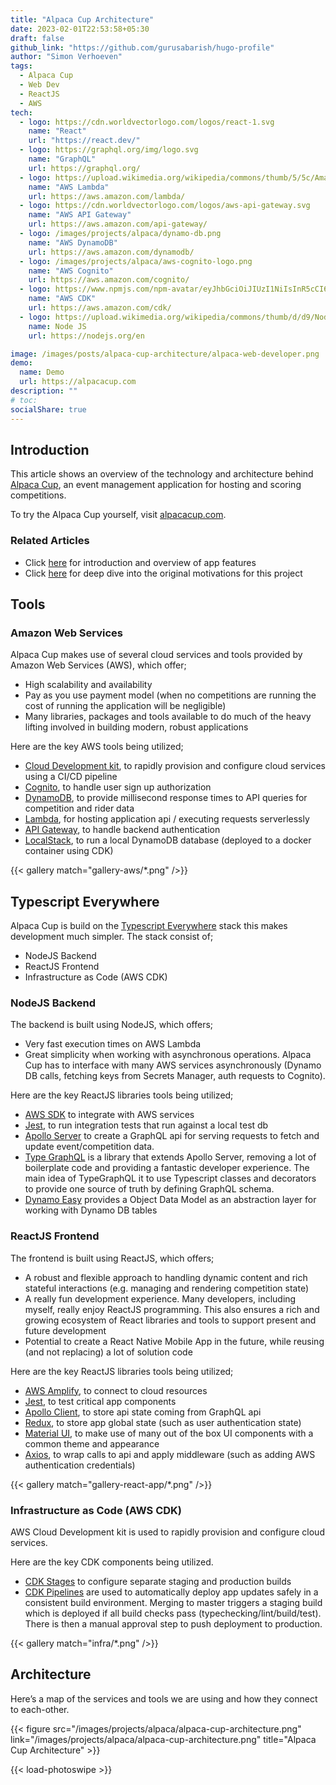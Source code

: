 ```yaml
---
title: "Alpaca Cup Architecture"
date: 2023-02-01T22:53:58+05:30
draft: false
github_link: "https://github.com/gurusabarish/hugo-profile"
author: "Simon Verhoeven"
tags:
  - Alpaca Cup
  - Web Dev
  - ReactJS
  - AWS
tech:
  - logo: https://cdn.worldvectorlogo.com/logos/react-1.svg
    name: "React"
    url: "https://react.dev/"
  - logo: https://graphql.org/img/logo.svg
    name: "GraphQL"
    url: https://graphql.org/
  - logo: https://upload.wikimedia.org/wikipedia/commons/thumb/5/5c/Amazon_Lambda_architecture_logo.svg/200px-Amazon_Lambda_architecture_logo.svg.png
    name: "AWS Lambda"
    url: https://aws.amazon.com/lambda/
  - logo: https://cdn.worldvectorlogo.com/logos/aws-api-gateway.svg
    name: "AWS API Gateway"
    url: https://aws.amazon.com/api-gateway/
  - logo: /images/projects/alpaca/dynamo-db.png
    name: "AWS DynamoDB"
    url: https://aws.amazon.com/dynamodb/
  - logo: /images/projects/alpaca/aws-cognito-logo.png
    name: "AWS Cognito"
    url: https://aws.amazon.com/cognito/
  - logo: https://www.npmjs.com/npm-avatar/eyJhbGciOiJIUzI1NiIsInR5cCI6IkpXVCJ9.eyJhdmF0YXJVUkwiOiJodHRwczovL3MuZ3JhdmF0YXIuY29tL2F2YXRhci9hY2M3M2RiNTFjNmE3NzIxYTIzNDAzNTQ0OWQ4MzgwOT9zaXplPTQ5NiZkZWZhdWx0PXJldHJvIn0.xgNJFrB8Tz89BFgDaybQOp1e54UfUv7VeqayL_Piddg
    name: "AWS CDK"
    url: https://aws.amazon.com/cdk/
  - logo: https://upload.wikimedia.org/wikipedia/commons/thumb/d/d9/Node.js_logo.svg/2560px-Node.js_logo.svg.png
    name: Node JS
    url: https://nodejs.org/en

image: /images/posts/alpaca-cup-architecture/alpaca-web-developer.png
demo:
  name: Demo
  url: https://alpacacup.com
description: ""
# toc:
socialShare: true
---
```


## Introduction

This article shows an overview of the technology and architecture behind [Alpaca Cup](https://alpacacup.com/events), an event management application for hosting and scoring competitions.

To try the Alpaca Cup yourself, visit [alpacacup.com](https://alpacacup.com/).

### Related Articles

- Click [here](/projects/alpaca-cup) for introduction and overview of app features
- Click [here](/blogs/wakeboard-competition-app) for deep dive into the original motivations for this project

<!-- {{< figure src="judge scoring.png"
    width="200"
    height="300"
    caotion="Bla bla bla"
    caption-position="center"
    attr="Bla bla bla"
    target="_blank" alt="Lighthouse Amrum" >}}
{{< figure src="judge scoring.png"
    width="200"
    height="300"
    caotion="Bla bla bla"
    caption-position="center"
    attr="Bla bla bla"
    target="_blank" alt="Lighthouse Amrum" >}} -->

## Tools

### Amazon Web Services

Alpaca Cup makes use of several cloud services and tools provided by Amazon Web Services (AWS), which offer;

- High scalability and availability
- Pay as you use payment model (when no competitions are running the cost of running the application will be negligible)
- Many libraries, packages and tools available to do much of the heavy lifting involved in building modern, robust applications

Here are the key AWS tools being utilized;

- [Cloud Development kit](https://aws.amazon.com/cdk/), to rapidly provision and configure cloud services using a CI/CD pipeline
- [Cognito](https://aws.amazon.com/cognito/), to handle user sign up authorization
- [DynamoDB](https://aws.amazon.com/dynamodb/), to provide millisecond response times to API queries for competition and rider data
- [Lambda](https://aws.amazon.com/lambda/), for hosting application api / executing requests serverlessly
- [API Gateway](https://aws.amazon.com/api-gateway/), to handle backend authentication
- [LocalStack](https://docs.localstack.cloud/), to run a local DynamoDB database (deployed to a docker container using CDK)

{{< gallery match="gallery-aws/*.png" />}}

## Typescript Everywhere

Alpaca Cup is build on the [Typescript Everywhere](https://creativedesignsguru.com/typescript-everywhere/) stack this makes development much simpler. The stack consist of;

- NodeJS Backend
- ReactJS Frontend
- Infrastructure as Code (AWS CDK)

### NodeJS Backend

The backend is built using NodeJS, which offers;

- Very fast execution times on AWS Lambda
- Great simplicity when working with asynchronous operations. Alpaca Cup has to interface with many AWS services asynchronously (Dynamo DB calls, fetching keys from Secrets Manager, auth requests to Cognito).

Here are the key ReactJS libraries tools being utilized;

- [AWS SDK](https://aws.amazon.com/sdk-for-javascript/) to integrate with AWS services
- [Jest](https://jestjs.io/), to run integration tests that run against a local test db
- [Apollo Server](https://www.apollographql.com/docs/apollo-server/) to create a GraphQL api for serving requests to fetch and update event/competition data.
- [Type GraphQL](https://typegraphql.com/) is a library that extends Apollo Server, removing a lot of boilerplate code and providing a fantastic developer experience. The main idea of TypeGraphQL it to use Typescript classes and decorators to provide one source of truth by defining GraphQL schema.
- [Dynamo Easy](https://github.com/shiftcode/dynamo-easy) provides a Object Data Model as an abstraction layer for working with Dynamo DB tables

### ReactJS Frontend

The frontend is built using ReactJS, which offers;

- A robust and flexible approach to handling dynamic content and rich stateful interactions (e.g. managing and rendering competition state)
- A really fun development experience. Many developers, including myself, really enjoy ReactJS programming. This also ensures a rich and growing ecosystem of React libraries and tools to support present and future development
- Potential to create a React Native Mobile App in the future, while reusing (and not replacing) a lot of solution code

Here are the key ReactJS libraries tools being utilized;

- [AWS Amplify](https://docs.amplify.aws/), to connect to cloud resources
- [Jest](https://jestjs.io/), to test critical app components
- [Apollo Client](https://www.apollographql.com/docs/react/), to store api state coming from GraphQL api
- [Redux](https://aws-amplify.github.io/), to store app global state (such as user authentication state)
- [Material UI](https://material-ui.com/), to make use of many out of the box UI components with a common theme and appearance
- [Axios](https://www.npmjs.com/package/axios), to wrap calls to api and apply middleware (such as adding AWS authentication credentials)

{{< gallery match="gallery-react-app/*.png" />}}

### Infrastructure as Code (AWS CDK)

AWS Cloud Development kit is used to rapidly provision and configure cloud services.

Here are the key CDK components being utilized.

- [CDK Stages](https://docs.aws.amazon.com/cdk/api/v1/docs/@aws-cdk_core.Stage.html) to configure separate staging and production builds
- [CDK Pipelines](https://docs.aws.amazon.com/cdk/v2/guide/cdk_pipeline.html) are used to automatically deploy app updates safely in a consistent build environment. Merging to master triggers a staging build which is deployed if all build checks pass (typechecking/lint/build/test). There is then a manual approval step to push deployment to production.

{{< gallery match="infra/*.png" />}}

## Architecture

Here’s a map of the services and tools we are using and how they connect to each-other.

{{< figure src="/images/projects/alpaca/alpaca-cup-architecture.png" link="/images/projects/alpaca/alpaca-cup-architecture.png" title="Alpaca Cup Architecture" >}}

{{< load-photoswipe >}}
